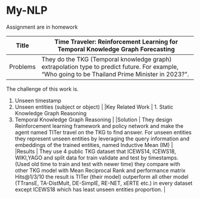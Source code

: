 # My-NLP
Assignment are in homework


|Title | Time Traveler: Reinforcement Learning for Temporal Knowledge Graph Forecasting|
|----------------------------------|------------------------------|
|Problems | They do the TKG (Temporal knowledge graph) extrapolation type to predict future. For example, “Who going to be Thailand Prime Minister in 2023?”.  
The challenge of this work is.
 1. Unseen timestamp 
 2. Unseen entities (subject or object)
|
|Key Related Work | 1. Static Knowledge Graph Reasoning
2. Temporal Knowledge Graph Reasoning
|
|Solution | They design Reinforcement learning framework and policy network and make the agent named TITer travel on the TKG to find answer.
 For unseen entities they represent unseen entities by leveraging the query information and embeddings of the trained entities, named Inductive Mean (IM)
|
|Results | They use 4 public TKG dataset that ICEWS14, ICEWS18, WIKI,YAGO and split data for train validate and test by timestamps. (Used old time to train and test with newer time)
they compare with other TKG model with Mean Reciprocal Rank and performance matrix Hits@1/3/10
the result is TITer (their model) outperform all other model (TTransE, TA-DistMult, DE-SimplE, RE-NET, xERTE  etc.) in every dataset except ICEWS18 which has least unseen entities proportion.
|
